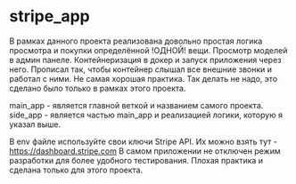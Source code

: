 # stripe_app

В рамках данного проекта реализована довольно простая логика просмотра и покупки определённой !ОДНОЙ! вещи.
Просмотр моделей в админ панеле.
Контейнеризация в докер и запуск приложения через него. Прописал так, чтобы контейнер слышал все внешние звонки и работал с ними. Не самая хорошая практика. Так делать не надо, это сделано было только в рамках этого проекта.

main_app - является главной веткой и названием самого проекта. 
side_app - является частью main_app и реализацией логики, которую я указал выше.

В env файле используйте свои ключи Stripe API. Их можно взять тут - https://dashboard.stripe.com
В самом приложении не отключен режим разработки для более удобного тестирования. Плохая практика и сделана только для этого проекта.
